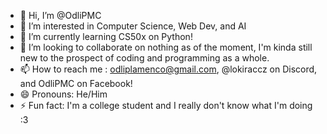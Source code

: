 - 👋 Hi, I’m @OdliPMC
- 👀 I’m interested in Computer Science, Web Dev, and AI
- 🌱 I’m currently learning CS50x on Python!
- 💞️ I’m looking to collaborate on nothing as of the moment, I'm kinda still new to the prospect of coding and programming as a whole.
- 📫 How to reach me : odliplamenco@gmail.com, @lokiraccz on Discord, and OdliPMC on Facebook!
- 😄 Pronouns: He/Him
- ⚡ Fun fact: I'm a college student and I really don't know what I'm doing :3

<!---
OdliPMC/OdliPMC is a ✨ special ✨ repository because its `README.md` (this file) appears on your GitHub profile.
You can click the Preview link to take a look at your changes.
--->
